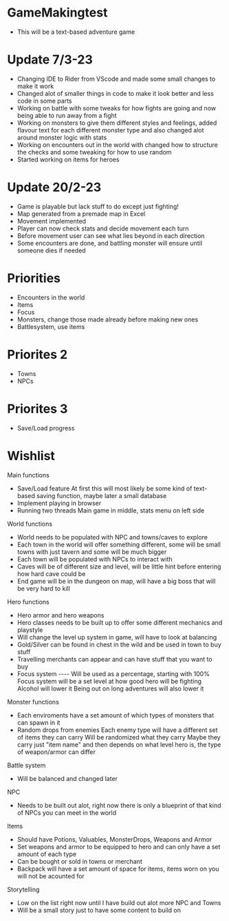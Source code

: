 # GameMakingtest

- This will be a text-based adventure game

# Update 7/3-23
- Changing IDE to Rider from VScode and made some small changes to make it work
- Changed alot of smaller things in code to make it look better and less code in some parts
- Working on battle with some tweaks for how fights are going and now being able to run away from a fight
- Working on monsters to give them different styles and feelings, added flavour text for each different monster type
  and also changed alot around monster logic with stats
- Working on encounters out in the world with changed how to structure the checks and some tweaking for how to use random
- Started working on items for heroes

# Update 20/2-23
- Game is playable but lack stuff to do except just fighting!
- Map generated from a premade map in Excel
- Movement implemented
- Player can now check stats and decide movement each turn
- Before movement user can see what lies beyond in each direction
- Some encounters are done, and battling monster will ensure until someone dies if needed


# Priorities
- Encounters in the world
- Items
- Focus
- Monsters, change those made already before making new ones
- Battlesystem, use items

# Priorites 2
- Towns
- NPCs

# Priorites 3
- Save/Load progress


# Wishlist
Main functions

- Save/Load feature
  At first this will most likely be some kind of text-based saving function, maybe later a small database
- Implement playing in browser
- Running two threads
  Main game in middle, stats menu on left side


World functions

- World needs to be populated with NPC and towns/caves to explore
- Each town in the world will offer something different, some will be small towns with just tavern and some will be much bigger
- Each town will be populated with NPCs to interact with
- Caves will be of different size and level, will be little hint before entering how hard cave could be
- End game will be in the dungeon on map, will have a big boss that will be very hard to kill


Hero functions

- Hero armor and hero weapons
- Hero classes needs to be built up to offer some different mechanics and playstyle
- Will change the level up system in game, will have to look at balancing
- Gold/Silver can be found in chest in the wild and be used in town to buy stuff
- Travelling merchants can appear and can have stuff that you want to buy
- Focus system ---- Will be used as a percentage, starting with 100%
  Focus system will be a set level at how good hero will be fighting
  Alcohol will lower it
  Being out on long adventures will also lower it


Monster functions

- Each enviroments have a set amount of which types of monsters that can spawn in it
- Random drops from enemies
  Each enemy type will have a different set of items they can carry
  Will be randomized what they carry
  Maybe they carry just "item name" and then depends on what level hero is, the type of weapon/armor can differ
  

Battle system

- Will be balanced and changed later


NPC

- Needs to be built out alot, right now there is only a blueprint of that kind of NPCs you can meet in the world


Items 

- Should have Potions, Valuables, MonsterDrops, Weapons and Armor
- Set weapons and armor to be equipped to hero and can only have a set amount of each type
- Can be bought or sold in towns or merchant
- Backpack will have a set amount of space for items, items worn on you will not be acounted for


Storytelling

- Low on the list right now until I have build out alot more NPC and Towns
- Will be a small story just to have some content to build on
